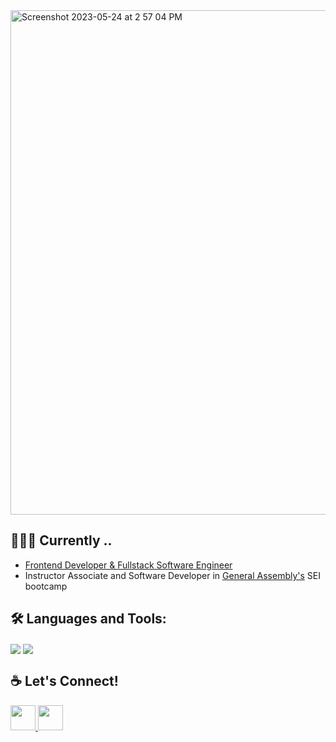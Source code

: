 <img width="807" alt="Screenshot 2023-05-24 at 2 57 04 PM" src="https://github.com/AnastasiiaAsti/AnastasiiaAsti/assets/97631462/7dc89e0e-2bf5-4c38-a434-ce0b7221a61a">


## 👩🏼‍💻 Currently ..

- <a href="https://www.linkedin.com/in/anastasiiaasti/" >Frontend Developer & Fullstack Software Engineer</a> 
- Instructor Associate and Software Developer in <a href="https://generalassemb.ly/instructors/asti-shalymova/29260">General Assembly's</a> SEI bootcamp


## 🛠 Languages and Tools:


<img align="center" src="https://skills.thijs.gg/icons?i=js,nodejs,express,mongodb,python,django,react,postgresql,git,aws&theme=dark"/>
<img align="center" src="https://skills.thijs.gg/icons?i=html,css,bootstrap,tailwind,materialui,vscode,scss,figma,heroku,netlify,&theme=dark"/>


## ☕️ Let's Connect!


  <a href="https://www.linkedin.com/in/anastasiiaasti/">
  <img src="https://cdn-icons-png.flaticon.com/512/174/174857.png" alt="" height="40" vertical-align:top margin:4px>
  </a>
  <a href="https://www.instagram.com/dj_astiramira/">
  <img src="https://seeklogo.com/images/I/instagram-logo-1494D6FE63-seeklogo.com.png" alt="" height="40" vertical-align:top margin:4px>
  </a>




